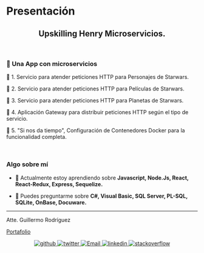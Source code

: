 
# Presentación

## <div align="center"> Upskilling Henry Microservicios.</div>

<br/>

### 🚀 Una App con microservicios

📌 1. Servicio para atender peticiones HTTP para Personajes de Starwars.

📌 2. Servicio para atender peticiones HTTP para Películas de Starwars.

📌 3. Servicio para atender peticiones HTTP para Planetas de Starwars.

📌 4. Aplicación Gateway para distribuir peticiones HTTP según el tipo de servicio.

📌 5. "Si nos da tiempo", Configuración de Contenedores Docker para la funcionalidad completa.

<br/>

### Algo sobre mí

- 🌱 Actualmente estoy aprendiendo sobre **Javascript, Node.Js, React, React-Redux, Express, Sequelize.**  

- 💬 Puedes preguntarme sobre **C#, Visual Basic, SQL Server, PL-SQL, SQLite, OnBase, Docuware.**  


<hr />
Atte. Guillermo Rodríguez 

[Portafolio](https://memorodz.github.io/portfolio/)

<div align="center">
<a href="https://github.com/memorodz" target="_blank">
<img src=https://img.shields.io/badge/github-%2324292e.svg?&style=for-the-badge&logo=github&logoColor=white alt=github style="margin-bottom: 5px;" />
</a>
<a href="https://twitter.com/memosrdz" target="_blank">
<img src=https://img.shields.io/badge/twitter-%2300acee.svg?&style=for-the-badge&logo=twitter&logoColor=white alt=twitter style="margin-bottom: 5px;" />
</a>
<a href="mailto:gmo.rodriguez@gmail.com" target="_blank">
<img src='./00-CV/filescv/icons8-hombre-con-correo-50.png' alt=Email style="margin-bottom: 5px;" />
</a>    
<a href="https://linkedin.com/in/guillermo-rodríguez-74b10039" target="_blank">
<img src=https://img.shields.io/badge/linkedin-%231E77B5.svg?&style=for-the-badge&logo=linkedin&logoColor=white alt=linkedin style="margin-bottom: 5px;" />
</a>
<a href="https://stackoverflow.com/users/109441" target="_blank">
<img src=https://img.shields.io/badge/stackoverflow-%23F28032.svg?&style=for-the-badge&logo=stackoverflow&logoColor=white alt=stackoverflow style="margin-bottom: 5px;" />
</a>  

</div> 


